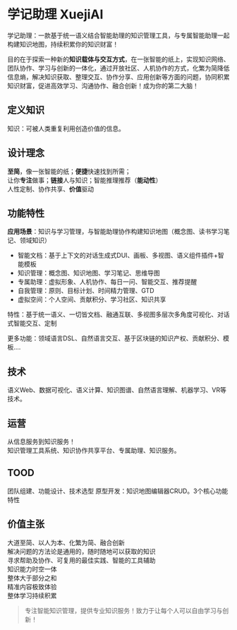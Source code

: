 # 学记助理 XuejiAI

学记助理：一款基于统一语义结合智能助理的知识管理工具，与专属智能助理一起构建知识地图，持续积累你的知识财富！

目的在于探索一种新的**知识载体与交互方式**，在一张智能的纸上，实现知识网络、团队协作、学习与创新的一体化，通过开放社区、人机协作的方式，化繁为简降低信息熵，解决知识获取、整理交互、协作分享、应用创新等方面的问题，协同积累知识财富，促进高效学习、沟通协作、融合创新！成为你的第二大脑！

## 定义知识

知识：可被人类重复利用创造价值的信息。

## 设计理念

**至简**，像一张智能的纸；**便捷**快速找到所需；  
让你**专注**做事；**链接**人与知识；智能推理推荐（**能动性**）  
人性定制、协作共享、**价值**驱动  

## 功能特性

**应用场景**：知识与学习管理，与智能助理协作构建知识地图（概念图、读书学习笔记、领域知识）

- 智能文档：基于上下文的对话生成式DUI、画板、多视图、语义组件插件+智能模板
- 知识管理：概念图、知识地图、学习笔记、思维导图
- 专属助理：虚拟形象、人机协作、每日一问、智能交互、推荐提醒
- 自我管理：原则、目标计划、时间精力管理、GTD
- 虚拟空间：个人空间、贡献积分、学习社区、知识共享

特性：基于统一语义、一切皆文档、融通互联、多视图多层次多角度可视化、对话式智能交互、定制

更多功能：领域语言DSL、自然语言交互、基于区块链的知识产权、贡献积分、模板....

## 技术

语义Web、数据可视化、语义计算、知识图谱、自然语言理解、机器学习、VR等技术。

## 运营

从信息服务到知识服务！  
知识管理工具系统、知识协作共享平台、专属助理、知识服务。

## TOOD
团队组建、功能设计、技术选型
原型开发：知识地图编辑器CRUD。3个核心功能特性


## 价值主张

大道至简、以人为本、化繁为简、融合创新  
解决问题的方法论是通用的，随时随地可以获取的知识  
寻求帮助及协作、可复用的最佳实践、智能的工具辅助  
知识能力时空一体  
整体大于部分之和  
精准内容极致体验  
整体学习持续积累  

> 专注智能知识管理，提供专业知识服务！致力于让每个人可以自由学习与创新！
